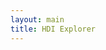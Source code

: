```yaml
---
layout: main
title: HDI Explorer
---
```


<!-- Templates -->

<!-- Country Summary Template -->
<script type="text/template" id="country-summary-template">

    <div class="row country-summary-title">
        <div class="col-xs-8"><%= name %></div>
        <div class="col-xs-4 text-right">#<%= hdi_rank %></div>
    </div>

    <div class="row country-summary-box">
        <div class="col-xs-12 country-summary-box-header">
            <i class="fa fa-bar-chart-o fa-fw"></i> human development index
        </div>
        <div class="col-xs-12">
            <div class="col-xs-9">human development index</div>
            <div class="col-xs-3 text-right"><%= hdi_value %></div>
        </div>
        <div class="col-xs-12">
            <div class="col-xs-9">hdi rank</div>
            <div class="col-xs-3 text-right"><%= hdi_rank %></div>
        </div>
    </div>


    <div class="row country-summary-box">
        <div class="col-xs-12 country-summary-box-header">
            <i class="fa fa-heart fa-fw"></i> life and health
        </div>
        <div class="col-xs-12">
            <div class="col-xs-9">life expectancy at birth</div>
            <div class="col-xs-3 text-right"><%= life_expectancy_at_birth %></div>
        </div>
    </div>

    <div class="row country-summary-box">
        <div class="col-xs-12 country-summary-box-header">
            <i class="fa fa-book fa-fw"></i> education
        </div>
        <div class="col-xs-12">
            <div class="col-xs-9">mean years of schooling</div>
            <div class="col-xs-3 text-right"><%= mean_years_of_schooling %></div>
        </div>
        <div class="col-xs-12">
            <div class="col-xs-9">expected years of schooling</div>
            <div class="col-xs-3 text-right"><%= expected_years_of_schooling %></div>
        </div>
    </div>

    <div class="row country-summary-box">
        <div class="col-xs-12  country-summary-box-header">
            <i class="fa fa-money fa-fw"></i> income
        </div>
        <div class="col-xs-12">
            <div class="col-xs-9">gni per capita</div>
            <div class="col-xs-3 text-right">$<%= gross_national_income_gni_per_capita %></div>
        </div>
    </div>

</script>

<div class="container-fluid">
    <div class="row">
        <div class="col-md-8" id="chart"></div>
        <div class="col-md-4 country-summary" id="table">
        </div>
    </div>
</div>

<script src="{{ site.baseurl }}/dependencies.min.js"></script>
<script src="{{ site.baseurl }}/hdi.min.js"></script>